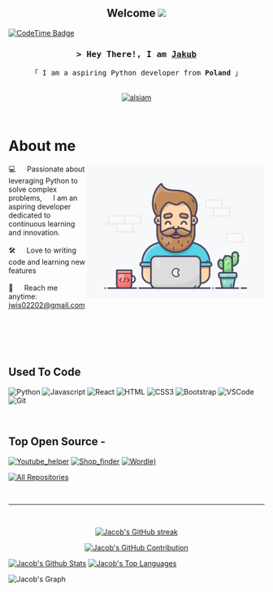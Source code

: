 <h2 align="center">
  Welcome
  <img src="https://media.giphy.com/media/hvRJCLFzcasrR4ia7z/giphy.gif" width="28">
</h2>


[![CodeTime Badge](https://img.shields.io/endpoint?style=plastic&color=222&url=https%3A%2F%2Fapi.codetime.dev%2Fshield%3Fid%3D2902%26project%3D%26in=0)](https://codetime.dev)

<!-- Intro  -->
<h3 align="center">
        <samp>&gt; Hey There!, I am
                <b><a target="_blank" href="https://www.linkedin.com/in/jwisnn">Jakub</a></b>
        </samp>
</h3>


<p align="center"> 
  <samp>
    「 I am a aspiring Python developer from <b>Poland</b> 」
    <br>
    <br>
  </samp>
</p>

<p align="center">
 <a href="https://www.linkedin.com/in/jwisnn" target="_blank">
  <img src="https://img.shields.io/badge/LinkedIn-0077B5?style=for-the-badge&logo=linkedin&logoColor=white" alt="alsiam"/>
 </a>
</p>
<br />

<!-- About Section -->
 # About me
 
<p>
 <img align="right" width="350" src="/coding.gif" alt="Coding gif" />
  
 💻 &emsp; Passionate about leveraging Python to solve complex problems, 
     &emsp; I am an aspiring developer dedicated to continuous learning and innovation. <br/><br/>
 🛠️ &emsp; Love to writing code and learning new features<br/><br/>
 📧 &emsp; Reach me anytime: jwis02202@gmail.com<br/><br/>

</p>

<br/>
<br/>
<br/>

## Used To Code

![Python](https://img.shields.io/badge/Python-FFDE57?style=for-the-badge&labelColor=black&logo=python&logoColor=4584B6)
![Javascript](https://img.shields.io/badge/Javascript-F0DB4F?style=for-the-badge&labelColor=black&logo=javascript&logoColor=F0DB4F)
![React](https://img.shields.io/badge/-React-61DBFB?style=for-the-badge&labelColor=black&logo=react&logoColor=61DBFB)
![HTML](https://img.shields.io/badge/HTML5-E34F26?style=for-the-badge&logo=html5&logoColor=white)
![CSS3](https://img.shields.io/badge/CSS3-1572B6?style=for-the-badge&logo=css3&logoColor=white)
![Bootstrap](https://img.shields.io/badge/Bootstrap-563D7C?style=for-the-badge&logo=bootstrap&logoColor=white)
![VSCode](https://img.shields.io/badge/Visual_Studio-0078d7?style=for-the-badge&logo=visual%20studio&logoColor=white)
![Git](https://img.shields.io/badge/Git-F05032?style=for-the-badge&logo=git&logoColor=white)

<br/>

## Top Open Source -
[![Youtube_helper](https://github-readme-stats.vercel.app/api/pin/?username=JacobW22&repo=Youtube_helper&border_color=7F3FBF&bg_color=0D1117&title_color=C9D1D9&text_color=8B949E&icon_color=7F3FBF)](https://github.com/JacobW22/Youtube_helper)
[![Shop_finder](https://github-readme-stats.vercel.app/api/pin/?username=JacobW22&repo=Shop_finder&border_color=7F3FBF&bg_color=0D1117&title_color=C9D1D9&text_color=8B949E&icon_color=7F3FBF)](https://github.com/JacobW22/Shop_finder)
[![Wordle](https://github-readme-stats.vercel.app/api/pin/?username=JacobW22&repo=Wordle&border_color=7F3FBF&bg_color=0D1117&title_color=C9D1D9&text_color=8B949E&icon_color=7F3FBF))](https://github.com/JacobW22/Wordle)

<p align="left">
  <a href="https://github.com/JacobW22?tab=repositories" target="_blank"><img alt="All Repositories" title="All Repositories" src="https://img.shields.io/badge/-All%20Repos-2962FF?style=for-the-badge&logo=koding&logoColor=white"/></a>
</p>

<br/>
<hr/>
<br/>

<p align="center">
  <a href="https://github.com/JacobW22">
    <img src="https://github-readme-streak-stats.herokuapp.com/?user=JacobW22&theme=radical&border=7F3FBF&background=0D1117" alt="Jacob's GitHub streak"/>
  </a>
</p>

<p align="center">
  <a href="https://github.com/JacobW22">
    <img src="https://github-profile-summary-cards.vercel.app/api/cards/profile-details?username=JacobW22&theme=radical" alt="Jacob's GitHub Contribution"/>
  </a>
</p>

<a> 
    <a href="https://github.com/JacobW22"><img alt="Jacob's Github Stats" src="https://denvercoder1-github-readme-stats.vercel.app/api?username=JacobW22&show_icons=true&count_private=true&theme=react&border_color=7F3FBF&bg_color=0D1117&title_color=F85D7F&icon_color=F8D866" height="192px" width="49.5%"/></a>
  <a href="https://github.com/JacobW22"><img alt="Jacob's Top Languages" src="https://denvercoder1-github-readme-stats.vercel.app/api/top-langs/?username=JacobW22&langs_count=8&layout=compact&theme=react&border_color=7F3FBF&bg_color=0D1117&title_color=F85D7F&icon_color=F8D866" height="192px" width="49.5%"/></a>
  <br/>
</a>


![Jacob's Graph](https://github-readme-activity-graph.vercel.app/graph?username=JacobW22&custom_title=Jacob%27s%20GitHub%20Activity%20Graph&bg_color=0D1117&color=7F3FBF&line=7F3FBF&point=7F3FBF&area_color=FFFFFF&title_color=FFFFFF&area=true)
